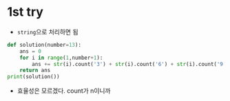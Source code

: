 # 1st try
- `string`으로 처리하면 됨
```python
def solution(number=13):
    ans = 0
    for i in range(1,number+1):
        ans += str(i).count('3') + str(i).count('6') + str(i).count('9')
    return ans
print(solution())
```
- 효율성은 모르겠다. count가 n이니까